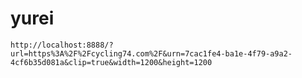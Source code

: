 # yurei

	http://localhost:8888/?url=https%3A%2F%2Fcycling74.com%2F&urn=7cac1fe4-ba1e-4f79-a9a2-4cf6b35d081a&clip=true&width=1200&height=1200